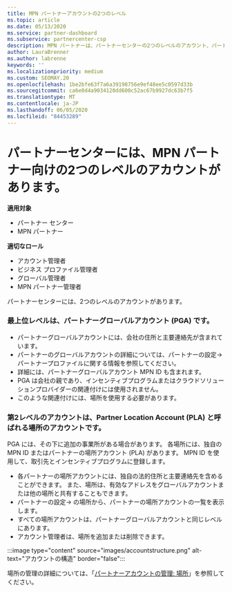 ```yaml
---
title: MPN パートナーアカウントの2つのレベル
ms.topic: article
ms.date: 05/13/2020
ms.service: partner-dashboard
ms.subservice: partnercenter-csp
description: MPN パートナーは、パートナーセンターの2つのレベルのアカウント、パートナーグローバルアカウント (PGA)、およびパートナーの場所アカウント (PLA) について学習できます。
author: LauraBrenner
ms.author: labrenne
keywords: ''
ms.localizationpriority: medium
ms.custom: SEOMAY.20
ms.openlocfilehash: 1be2bfe63f7a6a39198756e9ef48ee5c0597d33b
ms.sourcegitcommit: ca6e0d4a9034120dd600c52ac67b9927dc63b7f5
ms.translationtype: MT
ms.contentlocale: ja-JP
ms.lasthandoff: 06/05/2020
ms.locfileid: "84453289"
---
```

# <a name="partner-center-has-two-levels-of-accounts-for-mpn-partners"></a>パートナーセンターには、MPN パートナー向けの2つのレベルのアカウントがあります。

**適用対象**

- パートナー センター
- MPN パートナー

**適切なロール**

- アカウント管理者
- ビジネス プロファイル管理者
- グローバル管理者
- MPN パートナー管理者

パートナーセンターには、2つのレベルのアカウントがあります。

### <a name="the-top-level-is-the-partner-global-account-pga"></a>最上位レベルは、パートナーグローバルアカウント (PGA) です。

- パートナーグローバルアカウントには、会社の住所と主要連絡先が含まれています。 
- パートナーのグローバルアカウントの詳細については、パートナーの設定-> パートナープロファイルに関する情報を参照してください。
- 詳細には、パートナーグローバルアカウント MPN ID も含まれます。 
- PGA は会社の親であり、インセンティブプログラムまたはクラウドソリューションプロバイダーの関連付けには使用されません。 
- このような関連付けには、場所を使用する必要があります。

### <a name="the-second-level-account-is-the-location-account-called-partner-location-account-pla"></a>第2レベルのアカウントは、Partner Location Account (PLA) と呼ばれる場所のアカウントです。

PGA には、その下に追加の事業所がある場合があります。 各場所には、独自の MPN ID またはパートナーの場所アカウント (PLA) があります。 MPN ID を使用して、取引先とインセンティブプログラムに登録します。

- 各パートナーの場所アカウントには、独自の法的住所と主要連絡先を含めることができます。 また、場所は、有効なアドレスをグローバルアカウントまたは他の場所と共有することもできます。
- パートナーの設定-> の場所から、パートナーの場所アカウントの一覧を表示します。
- すべての場所アカウントは、パートナーグローバルアカウントと同じレベルにあります。
- アカウント管理者は、場所を追加または削除できます。

:::image type="content" source="images/accountstructure.png" alt-text="アカウントの構造" border="false":::

場所の管理の詳細については、「[パートナーアカウントの管理: 場所](manage-locations.md)」を参照してください。
